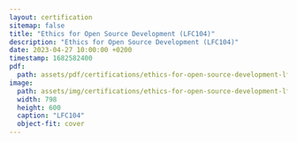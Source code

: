 ```yaml
---
layout: certification
sitemap: false
title: "Ethics for Open Source Development (LFC104)"
description: "Ethics for Open Source Development (LFC104)"
date: 2023-04-27 10:00:00 +0200
timestamp: 1682582400
pdf:
  path: assets/pdf/certifications/ethics-for-open-source-development-lfc104.pdf
image:
  path: assets/img/certifications/ethics-for-open-source-development-lfc104.webp
  width: 798
  height: 600
  caption: "LFC104"
  object-fit: cover
---
```


